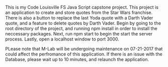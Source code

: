 This is my Code Louisville FS Java Script capstone project. This project is an application to create and store quotes from the Star Wars franchise. There is also a button to replace the last Yoda quote with a Darth Vader quote, and a feature to delete quotes by Darth Vader. Begin by going to the root directory of the project, and running npm install in order to install the neccessary packages. Next, run npm start to begin the start the server process. Lastly, open a localhost window to port 3000.

PLease note that M-Lab will be undergoing maintenance on 07-21-2017 that could affect the perfromance of this application.  If there is an issue with the Database, please wait up to 10 minutes, and relaunch the application.  
